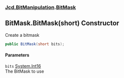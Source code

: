 ### [Jcd.BitManipulation](Jcd_BitManipulation.md 'Jcd.BitManipulation').[BitMask](Jcd_BitManipulation_BitMask.md 'Jcd.BitManipulation.BitMask')
## BitMask.BitMask(short) Constructor
Create a bitmask    
```csharp
public BitMask(short bits);
```
#### Parameters
<a name='Jcd_BitManipulation_BitMask_BitMask(short)_bits'></a>
`bits` [System.Int16](https://docs.microsoft.com/en-us/dotnet/api/System.Int16 'System.Int16')  
The BitMask to use
  
